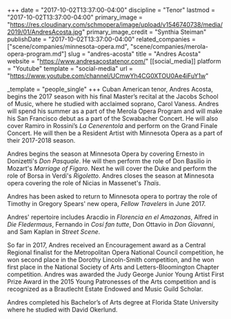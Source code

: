 +++
date = "2017-10-02T13:37:00-04:00"
discipline = "Tenor"
lastmod = "2017-10-02T13:37:00-04:00"
primary_image = "https://res.cloudinary.com/schmopera/image/upload/v1546740738/media/2019/01/AndresAcosta.jpg"
primary_image_credit = "Synthia Steiman"
publishDate = "2017-10-02T13:37:00-04:00"
related_companies = ["scene/companies/minnesota-opera.md", "scene/companies/merola-opera-program.md"]
slug = "andres-acosta"
title = "Andres Acosta"
website = "https://www.andresacostatenor.com/"
[[social_media]]
platform = "Youtube"
template = "social-media"
url = "https://www.youtube.com/channel/UCmwYh4CG0XTOU0Ae4iFuY1w"

_template = "people_single"
+++
Cuban American tenor, Andres Acosta, begins the 2017 season with his final Master’s recital at the Jacobs School of Music, where he studied with acclaimed soprano, Carol Vaness. Andres will spend his summer as a part of the Merola Opera Program and will make his San Francisco debut as a part of the Scwabacher Concert.  He will also cover Ramiro in Rossini’s *La Cenerentola* and perform on the Grand Finale Concert.  He will then be a Resident Artist with Minnesota Opera as a part of their 2017-2018 season.
 
Andres begins the season at Minnesota Opera by covering Ernesto in Donizetti's *Don Pasquale*. He will then perform the role of Don Basilio in Mozart's *Marriage of Figaro*.  Next he will cover the Duke and perform the role of Borsa in Verdi's *Rigoletto*.  Andres closes the season at Minnesota opera covering the role of Nicias in Massenet's *Thaïs*.
 
Andres has been asked to return to Minnesota opera to portray the role of Timothy in Gregory Spears' new opera, *Fellow Travelers* in June 2017.
 
Andres' repertoire includes Aracdio in *Florencia en el Amazonas*, Alfred in *Die Fledermaus*, Fernando in *Cosí fan tutte*, Don Ottavio in *Don Giovanni*, and Sam Kaplan in *Street Scene*.
 
So far in 2017, Andres received an Encouragement award as a Central Regional finalist for the Metropolitan Opera National Council competition, he won second place in the Dorothy Lincoln-Smith competition, and he won first place in the National Society of Arts and Letters-Bloomington Chapter competition. Andres was awarded the Judy George Junior Young Artist First Prize Award in the 2015 Young Patronesses of the Arts competition and is recognized as a Brautlecht Estate Endowed and Music Guild Scholar.

Andres completed his Bachelor’s of Arts degree at Florida State University where he studied with David Okerlund.